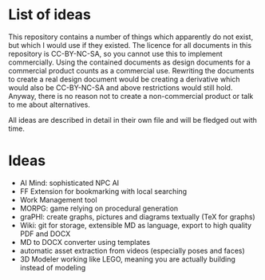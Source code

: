 # List of ideas

This repository contains a number of things which apparently do not exist, but which I would use if they existed.
The licence for all documents in this repository is CC-BY-NC-SA, so you
cannot use this to implement commercially. Using the contained documents as
design documents for a commercial product counts as a commercial use.
Rewriting the documents to create a real design document would be creating a
derivative which would also be CC-BY-NC-SA and above restrictions would still
hold. Anyway, there is no reason not to create a non-commercial product or talk to me about alternatives.

All ideas are described in detail in their own file and will be fledged out
with time.

# Ideas

- AI Mind: sophisticated NPC AI
- FF Extension for bookmarking with local searching
- Work Management tool
- MORPG: game relying on procedural generation
- graPHI: create graphs, pictures and diagrams textually (TeX for graphs)
- Wiki: git for storage, extensible MD as language, export to high quality PDF and DOCX
- MD to DOCX converter using templates
- automatic asset extraction from videos (especially poses and faces)
- 3D Modeler working like LEGO, meaning you are actually building instead of modeling

